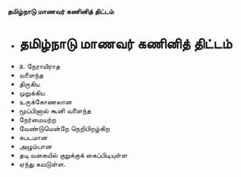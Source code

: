 **தமிழ்நாடு மாணவர் கணினித் திட்டம்**
- # தமிழ்நாடு மாணவர் கணினித் திட்டம்
- a. நேராயிராத
- வளைந்த
- திருகிய
- முறுக்கிய
- உருக்கோணலான
- மூப்பினால் கூனி வளைந்த
- நேர்மையற்ற
- வேண்டுமென்றே நெறிபிறழ்கிற
- கபடமான
- அழும்பான
- தடி வகையில் குறுக்குக் கைப்பிடியுள்ள
- ஏந்து கவடுள்ள.

